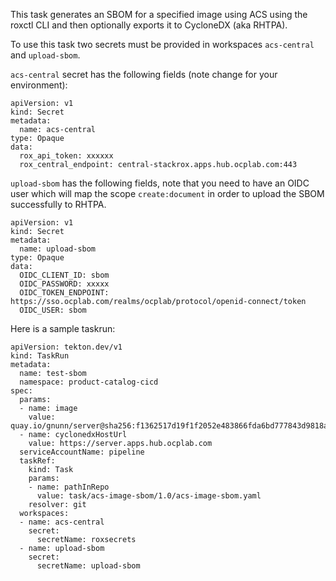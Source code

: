 This task generates an SBOM for a specified image using ACS using the roxctl CLI and then optionally
exports it to CycloneDX (aka RHTPA).

To use this task two secrets must be provided in workspaces `acs-central` and `upload-sbom`.

`acs-central` secret has the following fields (note change for your environment):

```
apiVersion: v1
kind: Secret
metadata:
  name: acs-central
type: Opaque
data:
  rox_api_token: xxxxxx
  rox_central_endpoint: central-stackrox.apps.hub.ocplab.com:443
```

`upload-sbom` has the following fields, note that you need to have an OIDC user which
will map the scope `create:document` in order to upload the SBOM successfully to RHTPA.

```
apiVersion: v1
kind: Secret
metadata:
  name: upload-sbom
type: Opaque
data:
  OIDC_CLIENT_ID: sbom
  OIDC_PASSWORD: xxxxx
  OIDC_TOKEN_ENDPOINT: https://sso.ocplab.com/realms/ocplab/protocol/openid-connect/token
  OIDC_USER: sbom
```

Here is a sample taskrun:

```
apiVersion: tekton.dev/v1
kind: TaskRun
metadata:
  name: test-sbom
  namespace: product-catalog-cicd
spec:
  params:
  - name: image
    value: quay.io/gnunn/server@sha256:f1362517d19f1f2052e483866fda6bd777843d9818ada6a70d7f1ce395a7f614
  - name: cyclonedxHostUrl
    value: https://server.apps.hub.ocplab.com
  serviceAccountName: pipeline
  taskRef:
    kind: Task
    params:
    - name: pathInRepo
      value: task/acs-image-sbom/1.0/acs-image-sbom.yaml
    resolver: git
  workspaces:
  - name: acs-central
    secret:
      secretName: roxsecrets
  - name: upload-sbom
    secret:
      secretName: upload-sbom
```

